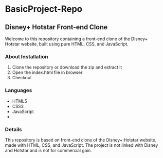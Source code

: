 # BasicProject-Repo

## Disney+ Hotstar Front-end Clone
Welcome to this repository containing a front-end clone of the Disney+ Hotstar website, built using pure HTML, CSS, and JavaScript.


### About Installation

1. Clone the repository or download the zip and extract it
2. Open the index.html file in browser
3. Checkout

### Languages

- HTML5
- CSS3
- JavaScript
- 
### Details
This repository is based on front-end clone of the Disney+ Hotstar website, made with  HTML, CSS, and JavaScript.
The project is not linked with Disney and Hotstar and is not  for commercial gain.
